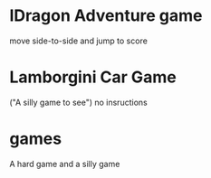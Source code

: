 # IDragon Adventure game
move side-to-side and jump to score

# Lamborgini Car Game
("A silly game to see") no insructions

# games
A hard game and a silly game
